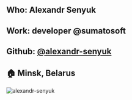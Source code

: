 ## Who: Alexandr Senyuk
## Work: developer @sumatosoft
## Github: [@alexandr-senyuk](https://github.com/alexandr-senyuk)
## :house: Minsk, Belarus
![alexandr-senyuk](https://avatars1.githubusercontent.com/u/28989361?s=460&v=4)
